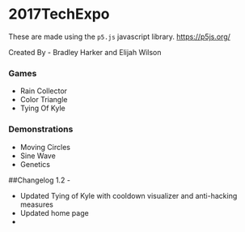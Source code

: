 # 2017TechExpo

These are made using the `p5.js` javascript library. https://p5js.org/

Created By - Bradley Harker and Elijah Wilson

### Games
* Rain Collector
* Color Triangle
* Tying Of Kyle

### Demonstrations
* Moving Circles
* Sine Wave
* Genetics

##Changelog 1.2 -
* Updated Tying of Kyle with cooldown visualizer and anti-hacking measures
* Updated home page
* 